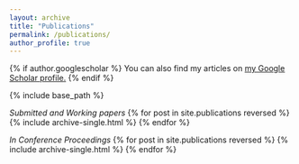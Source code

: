 ```yaml
---
layout: archive
title: "Publications"
permalink: /publications/
author_profile: true
---
```


{% if author.googlescholar %}
  You can also find my articles on <u><a href="{{author.googlescholar}}">my Google Scholar profile</a>.</u>
{% endif %}

{% include base_path %}

*Submitted and Working papers*
{% for post in site.publications reversed %}
  {% include archive-single.html %}
{% endfor %}

*In Conference Proceedings*
{% for post in site.publications reversed %}
  {% include archive-single.html %}
{% endfor %}
